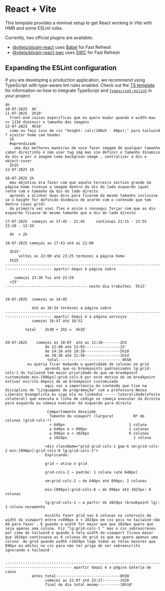 



# React + Vite

This template provides a minimal setup to get React working in Vite with HMR and some ESLint rules.

Currently, two official plugins are available:

- [@vitejs/plugin-react](https://github.com/vitejs/vite-plugin-react/blob/main/packages/plugin-react) uses [Babel](https://babeljs.io/) for Fast Refresh
- [@vitejs/plugin-react-swc](https://github.com/vitejs/vite-plugin-react/blob/main/packages/plugin-react-swc) uses [SWC](https://swc.rs/) for Fast Refresh

## Expanding the ESLint configuration

If you are developing a production application, we recommend using TypeScript with type-aware lint rules enabled. Check out the [TS template](https://github.com/vitejs/vite/tree/main/packages/create-vite/template-react-ts) for information on how to integrate TypeScript and [`typescript-eslint`](https://typescript-eslint.io) in your project.

```
4h
10-07-2025  4h`
11-07-2025  2h10'
  front-end coisas especificas que eu quero mudar quando o width-max <= 1134 diminuir o tamanho das imagens
12-07-2025  4h10'
  como eu faço isso de css "height: calc(100vh - 60px);" para tailwind ? ajeitar home com header
  1h
  #aprendizado 
    uma das melhores maneiras de voce fazer imagem de qualquer tamanho caber direitinho é não usar tag img mas sim definir o tamanho dinamico da div e por a imagem como backgroun-image , centralizar a div e object-cover 
  1h15
12-07-2025 1h

16-07-2025 2h
  meu objetivo era fazer com que aquele terceiro section grande da página home tivesse a imagem dentro da div do lado esquerdo igual rente com o tamanho da div do lado direito
  aprendi a alinhar duas divs para ficarem do mesmo tamanho inclusive se o height for definido dinâmico de acordo com o conteúdo que tem dentro (usei grid)
  da primeira vez usei flex e assim n consegui forçar com que as div esquerda ficasse do mesmo tamanho que a div do lado direito

17-07-2025  começei as 17:45 - 21:45     continuei 22:15 - 22:55      23:10 - 12:34

  4h  + 2h

18-07-2025 começei as 17:43 até as 21:08

  3h25'
      voltei as 22:00 até 23:25 terminei a página home
  1h25
------------------------------------------------------------------------------------------- apartir daqui é página sobre

    começei 23:36 fui até 23:59   
  +23'  
------------------------------------- neste dia trabalhei  5h13'


19-07-2025  comecei as 14:05

            até as 16:34 terminei a página sobre
------------------------------------------------------------------------------------------- apartir daqui é a página serviços
            começei 16:47 até 18:52

         total    2h30 + 2h5 =  4h35'


20-07-2025    começei as 10:07  até as 12:10--------2h3
                  de 12:40 até 13:03----------------23'
                  de 14:16 até 19:26----------------5h10
                  de 20:36 até 21:50----------------1h14
                   total-----------------------------8h50
          eu queria ficar mudando o quantidade de colunas no grid
                  aprendi que os breakpoints padronizados lg:grid-cols-1 do tailwind tem maior prioridade do que um breakpoint customidado min-[896px]:grid-cols-6 por este motivo de um breakpoint estiver escrito depois de um breakpoint custumizado 
                  aqui vai a importancia do conteúdo que tive na disciplina de "Linguagems de programação" com a professora Neusa Liberato Evangelista eu sigo ela no linkedin ------lateralidade(efeito colateral) que executa a linha de código se começa executar da direita para esquerda ou começa executar da esquerda para direita

                   Comportamento desejado
                    Tamanho da viewport (largura)	      Nº de colunas (grid-cols-*)
                    < 640px	                            1 coluna
                    ≥ 640px e < 896px                 	2 colunas
                    ≥ 896px e < 1024px	                6 colunas
                    ≥ 1024px	                          1 coluna 

                  <div className="grid grid-cols-1 gap-6 sm:grid-cols-2 min-[896px]:grid-cols-6 lg:grid-cols-1">
                  Explicando:

                  grid → ativa o grid

                  grid-cols-1 → padrão: 1 coluna (até 640px)

                  sm:grid-cols-2 → de 640px até 896px: 2 colunas

                  min-[896px]:grid-cols-6 → de 896px até 1023px: 6 colunas

                  lg:grid-cols-1 → a partir de 1024px (breakpoint lg): 1 coluna novamente

                  escolhi fazer grid nas 6 colunas no intervalo da width da viewport entre >=896px e < 1024px em css pois no tailwind não dá para fazer . E quando a width for maior que que 1024px quero que seja apenas uma coluna. Fiz "lg:grid-cols-1 " mas o css sobrescreveu por cima do tailwind e quando a tela width da viewport ficava maior que 1024px continuava as 6 colunas do grid so que eu quero apenas uma coluna  do grid quando width >1024px logo todas as telas maiores que 896px eu editei no css para não ter prigo de ser sobreescrito ignorando o tailwind .


---------------------------------------------------------------------------------------------------- apartir daqui é a página Galeria de casos
            antes total-----------------------------8h50
                  comecei as 22:07 até 23:27--------1h20
                  final do dia total mesmo----------10h10'


```